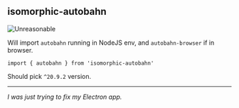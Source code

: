 ## isomorphic-autobahn

![Unreasonable](https://img.shields.io/badge/unreasonable-absolutely-green)

Will import `autobahn` running in NodeJS env, and `autobahn-browser` if in browser.

```
import { autobahn } from 'isomorphic-autobahn'
```

Should pick `^20.9.2` version.


---

_I was just trying to fix my Electron app._
